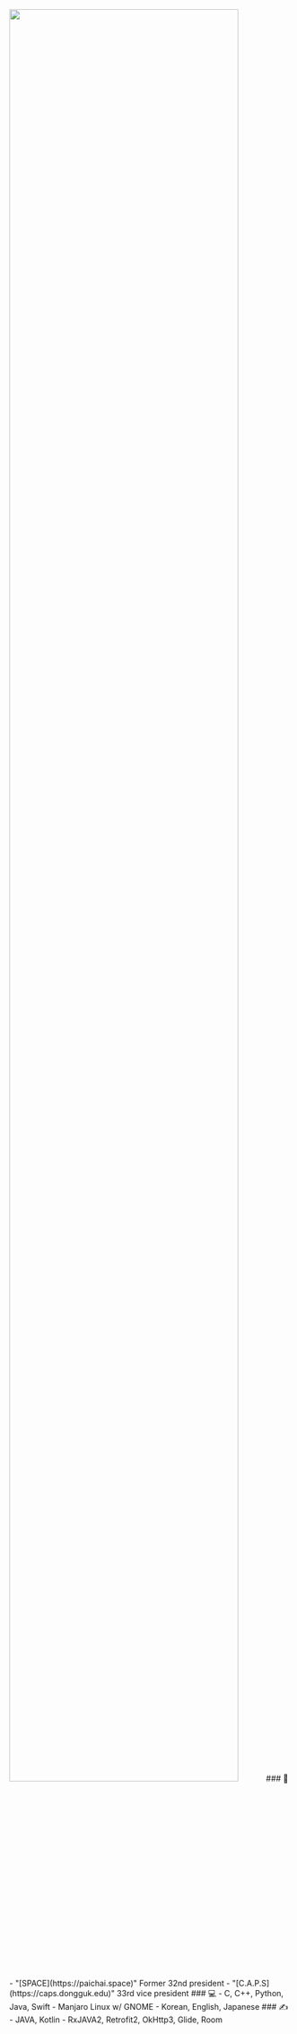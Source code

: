 <img src="https://user-images.githubusercontent.com/13748138/97761125-3c685d80-1b48-11eb-9922-924b8a46c471.jpg" width="90%">
### 👋
- "[SPACE](https://paichai.space)" Former 32nd president
- "[C.A.P.S](https://caps.dongguk.edu)" 33rd vice president
### 💻
- C, C++, Python, Java, Swift
- Manjaro Linux w/ GNOME
- Korean, English, Japanese
### ✍
- JAVA, Kotlin
- RxJAVA2, Retrofit2, OkHttp3, Glide, Room
